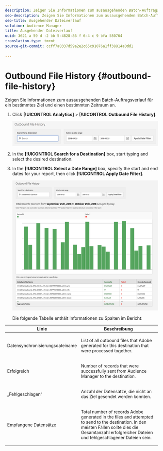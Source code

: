 ```yaml
---
description: Zeigen Sie Informationen zum ausausgehenden Batch-Auftragsverlauf für ein bestimmtes Ziel und einen bestimmten Zeitraum an.
seo-description: Zeigen Sie Informationen zum ausausgehenden Batch-Auftragsverlauf für ein bestimmtes Ziel und einen bestimmten Zeitraum an.
seo-title: Ausgehender Dateiverlauf
solution: Audience Manager
title: Ausgehender Dateiverlauf
uuid: 3621 a 59 d -2 bb 5-4828-86 f 6-4 c 9 bfa 580764
translation-type: tm+mt
source-git-commit: ccff7a0337d59a2e2c65c91076a1ff38814a0dd1

---
```



# Outbound File History {#outbound-file-history}

Zeigen Sie Informationen zum ausausgehenden Batch-Auftragsverlauf für ein bestimmtes Ziel und einen bestimmten Zeitraum an.

<!-- 

t_reports_outbound_history.xml

 -->

1. Click **[!UICONTROL Analytics]** &gt; **[!UICONTROL Outbound File History]**.

   ![Schrittergebnis](assets/outbound_history.png)

1. In the **[!UICONTROL Search for a Destination]** box, start typing and select the desired destination.
1. In the **[!UICONTROL Select a Date Range]** box, specify the start and end dates for your report, then click **[!UICONTROL Apply Date Filter]**.

   ![Schrittergebnis](assets/outbound_history_stats.png)

   Die folgende Tabelle enthält Informationen zu Spalten im Bericht:

<table id="table_93076D46AC50411395E72B9B987E99BE"> 
 <thead> 
  <tr> 
   <th colname="col1" class="entry"> Linie </th> 
   <th colname="col2" class="entry"> Beschreibung </th> 
  </tr> 
 </thead>
 <tbody> 
  <tr> 
   <td colname="col1"> Datensynchronisierungsdateiname </td> 
   <td colname="col2"> <p>List of all outbound files that <span class="keyword"> Adobe</span> generated for this destination that were processed together. </p> </td> 
  </tr> 
  <tr> 
   <td colname="col1"> Erfolgreich </td> 
   <td colname="col2"> <p>Number of records that were successfully sent from <span class="keyword"> Audience Manager</span> to the destination. </p> </td> 
  </tr> 
  <tr> 
   <td colname="col1"> „Fehlgeschlagen“ </td> 
   <td colname="col2"> <p>Anzahl der Datensätze, die nicht an das Ziel gesendet werden konnten. </p> </td> 
  </tr> 
  <tr> 
   <td colname="col1"> Empfangene Datensätze </td> 
   <td colname="col2"> <p>Total number of records <span class="keyword"> Adobe</span> generated in the files and attempted to send to the destination. In den meisten Fällen sollte dies die Gesamtanzahl erfolgreicher Dateien und fehlgeschlagener Dateien sein. </p> </td> 
  </tr> 
 </tbody> 
</table>
